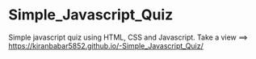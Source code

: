 # Simple_Javascript_Quiz
Simple javascript quiz using HTML, CSS and Javascript.
Take a view ==> https://kiranbabar5852.github.io/-Simple_Javascript_Quiz/

